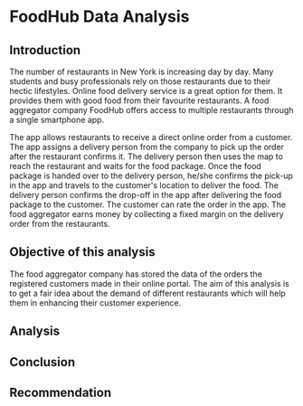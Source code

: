 # FoodHub Data Analysis

## Introduction
The number of restaurants in New York is increasing day by day. Many students and busy professionals rely on those restaurants due to their hectic lifestyles. Online food delivery service is a great option for them. It provides them with good food from their favourite restaurants. A food aggregator company FoodHub offers access to multiple restaurants through a single smartphone app.

The app allows restaurants to receive a direct online order from a customer. The app assigns a delivery person from the company to pick up the order after the restaurant confirms it. The delivery person then uses the map to reach the restaurant and waits for the food package. Once the food package is handed over to the delivery person, he/she confirms the pick-up in the app and travels to the customer's location to deliver the food. The delivery person confirms the drop-off in the app after delivering the food package to the customer. The customer can rate the order in the app. The food aggregator earns money by collecting a fixed margin on the delivery order from the restaurants.
## Objective of this analysis
The food aggregator company has stored the data of the orders the registered customers made in their online portal. The aim of this analysis is to get a fair idea about the demand of different restaurants which will help them in enhancing their customer experience.
## Analysis
## Conclusion
## Recommendation
